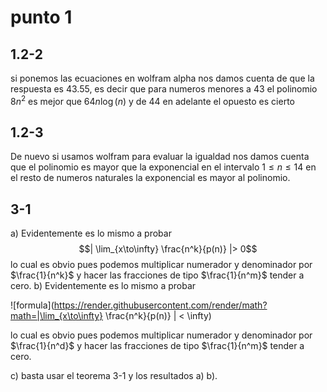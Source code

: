 # punto 1
## 1.2-2
si ponemos las ecuaciones en wolfram alpha nos damos cuenta de que la respuesta es 43.55, es decir que para numeros menores a 43 el polinomio $8 n^2$ es mejor que $64n \log(n)$ y de 44 en adelante el opuesto es cierto
## 1.2-3
De nuevo si usamos wolfram para evaluar la igualdad nos damos cuenta que 
el polinomio es mayor que la exponencial en el intervalo $1\leq n \leq 14$ 
en el resto de numeros naturales la exponencial es mayor al polinomio.
## 3-1 
a) Evidentemente es lo mismo a probar
$$| \lim_{x\to\infty} \frac{n^k}{p(n)} |> 0$$
lo cual es obvio pues podemos multiplicar numerador y denominador por 
$\frac{1}{n^k}$ y hacer las fracciones de tipo $\frac{1}{n^m}$ tender a
cero. 
b) Evidentemente es lo mismo a probar

![formula](https://render.githubusercontent.com/render/math?math=|\lim_{x\to\infty} \frac{n^k}{p(n)} | < \infty)

lo cual es obvio pues podemos multiplicar numerador y denominador por 
$\frac{1}{n^d}$ y hacer las fracciones de tipo $\frac{1}{n^m}$ tender a
cero. 

c) basta usar el teorema 3-1 y los resultados a) b).